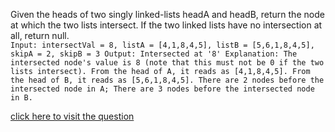 Given the heads of two singly linked-lists headA and headB, return the node at which the two lists intersect. If the two linked lists have no intersection at all, return null.  
`Input: intersectVal = 8, listA = [4,1,8,4,5], listB = [5,6,1,8,4,5], skipA = 2, skipB = 3
Output: Intersected at '8'
Explanation: The intersected node's value is 8 (note that this must not be 0 if the two lists intersect).
From the head of A, it reads as [4,1,8,4,5]. From the head of B, it reads as [5,6,1,8,4,5]. There are 2 nodes before the intersected node in A; There are 3 nodes before the intersected node in B.`

[click here to visit the question](https://leetcode.com/problems/intersection-of-two-linked-lists/)
